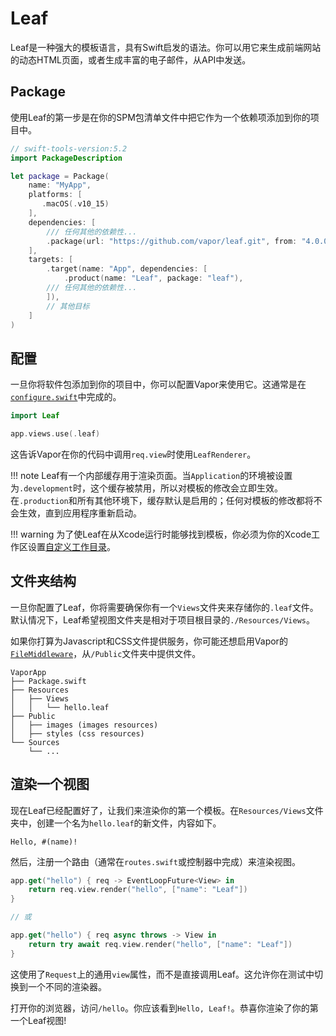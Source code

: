 # Leaf

Leaf是一种强大的模板语言，具有Swift启发的语法。你可以用它来生成前端网站的动态HTML页面，或者生成丰富的电子邮件，从API中发送。

## Package

使用Leaf的第一步是在你的SPM包清单文件中把它作为一个依赖项添加到你的项目中。

```swift
// swift-tools-version:5.2
import PackageDescription

let package = Package(
    name: "MyApp",
    platforms: [
       .macOS(.v10_15)
    ],
    dependencies: [
        /// 任何其他的依赖性...
        .package(url: "https://github.com/vapor/leaf.git", from: "4.0.0"),
    ],
    targets: [
        .target(name: "App", dependencies: [
            .product(name: "Leaf", package: "leaf"),
        /// 任何其他的依赖性...
        ]),
        // 其他目标
    ]
)
```

## 配置

一旦你将软件包添加到你的项目中，你可以配置Vapor来使用它。这通常是在[`configure.swift`](.../folder-structure.md#configureswift)中完成的。

```swift
import Leaf

app.views.use(.leaf)
```

这告诉Vapor在你的代码中调用`req.view`时使用`LeafRenderer`。

!!! note
    Leaf有一个内部缓存用于渲染页面。当`Application`的环境被设置为`.development`时，这个缓存被禁用，所以对模板的修改会立即生效。在`.production`和所有其他环境下，缓存默认是启用的；任何对模板的修改都将不会生效，直到应用程序重新启动。

!!! warning
    为了使Leaf在从Xcode运行时能够找到模板，你必须为你的Xcode工作区设置[自定义工作目录](https://docs.vapor.codes/4.0/xcode/#custom-working-directory)。

## 文件夹结构

一旦你配置了Leaf，你将需要确保你有一个`Views`文件夹来存储你的`.leaf`文件。默认情况下，Leaf希望视图文件夹是相对于项目根目录的`./Resources/Views`。

如果你打算为Javascript和CSS文件提供服务，你可能还想启用Vapor的[`FileMiddleware`](https://api.vapor.codes/vapor/latest/Vapor/Classes/FileMiddleware.html)，从`/Public`文件夹中提供文件。

```
VaporApp
├── Package.swift
├── Resources
│   ├── Views
│   │   └── hello.leaf
├── Public
│   ├── images (images resources)
│   ├── styles (css resources)
└── Sources
    └── ...
```

## 渲染一个视图

现在Leaf已经配置好了，让我们来渲染你的第一个模板。在`Resources/Views`文件夹中，创建一个名为`hello.leaf`的新文件，内容如下。

```leaf
Hello, #(name)!
```

然后，注册一个路由（通常在`routes.swift`或控制器中完成）来渲染视图。

```swift
app.get("hello") { req -> EventLoopFuture<View> in
    return req.view.render("hello", ["name": "Leaf"])
}

// 或

app.get("hello") { req async throws -> View in
    return try await req.view.render("hello", ["name": "Leaf"])
}
```

这使用了`Request`上的通用`view`属性，而不是直接调用Leaf。这允许你在测试中切换到一个不同的渲染器。


打开你的浏览器，访问`/hello`。你应该看到`Hello, Leaf!`。恭喜你渲染了你的第一个Leaf视图!
